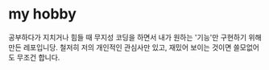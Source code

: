 # my hobby

공부하다가 지치거나 힘들 때 무지성 코딩을 하면서 내가 원하는 '기능'만 구현하기 위해 만든 레포입니당.
철저히 저의 개인적인 관심사만 있고, 재밌어 보이는 것이면 쓸모없어도 무조건 합니다. 
